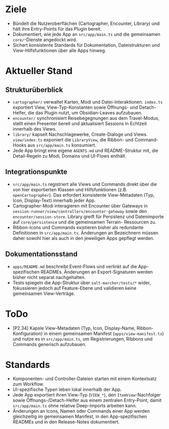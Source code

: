 # Ziele
- Bündelt die Nutzeroberflächen (Cartographer, Encounter, Library) und hält ihre Entry-Points für das Plugin bereit.
- Dokumentiert, wie jede App an `src/app/main.ts` und die gemeinsamen `core/`-Dienste angedockt wird.
- Sichert konsistente Standards für Dokumentation, Dateistrukturen und View-Hilfsfunktionen über alle Apps hinweg.

# Aktueller Stand
## Strukturüberblick
- `cartographer/` verwaltet Karten, Modi und Datei-Interaktionen. `index.ts` exportiert View, View-Typ-Konstanten sowie Öffnungs-
  und Detach-Helfer, die das Plugin nutzt, um Obsidian-Leaves aufzubauen.
- `encounter/` synchronisiert Reisebegegnungen aus dem Travel-Modus, stellt einen Presenter bereit und aktualisiert Sessions in
  Echtzeit innerhalb des Views.
- `library/` kapselt Nachschlagewerke, Create-Dialoge und Views. `view/index.ts` exponiert die `LibraryView`, die Ribbon- und
  Command-Hooks aus `src/app/main.ts` konsumiert.
- Jede App bringt eine eigene `AGENTS.md` und README-Struktur mit, die Detail-Regeln zu Modi, Domains und UI-Flows enthält.

## Integrationspunkte
- `src/app/main.ts` registriert alle Views und Commands direkt über die von hier exportierten Klassen und Hilfsfunktionen (z.B.
  `openCartographer`). Das erfordert konsistente View-Metadaten (Typ, Icon, Display-Text) innerhalb jeder App.
- Cartographer-Modi interagieren mit Encounter über Gateways in `session-runner/view/controllers/encounter-gateway` sowie den
  `encounter/session-store`. Library greift für Persistenz und Datenimporte auf `core/persistence` und die gemeinsamen Terrain-
  Ressourcen zu.
- Ribbon-Icons und Commands existieren bisher als redundante Definitionen in `src/app/main.ts`. Änderungen an Bezeichnern müssen
  daher sowohl hier als auch in den jeweiligen Apps gepflegt werden.

## Dokumentationsstand
- `apps/README.md` beschreibt Event-Flows und verlinkt auf die App-spezifischen READMEs. Änderungen an Export-Signaturen werden
  bisher nicht separat nachgehalten.
- Tests spiegeln die App-Struktur über `salt-marcher/tests/*` wider, fokussieren jedoch auf Feature-Ebene und validieren keine
  gemeinsamen View-Verträge.

# ToDo
- [P2.34] Kapsle View-Metadaten (Typ, Icon, Display-Name, Ribbon-Konfiguration) in einem gemeinsamen Manifest (`apps/view-manifest.ts`) und nutze es in `src/app/main.ts`, um Registrierungen, Ribbons und Commands generisch aufzubauen.

# Standards
- Komponenten- und Controller-Dateien starten mit einem Kontextsatz zum Workflow.
- UI-spezifische Typen leben lokal innerhalb der App.
- Jede App exportiert ihren View-Typ (`VIEW_*`), den `ItemView`-Nachfolger sowie Öffnungs-/Detach-Helfer aus einem zentralen
  Entry-Point, damit `src/app/main.ts` ohne relative Deep-Imports arbeiten kann.
- Änderungen an Icons, Namen oder Commands einer App werden gleichzeitig im gemeinsamen Manifest, in den App-spezifischen
  READMEs und in den Release-Notes dokumentiert.
